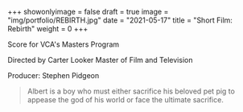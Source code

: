 +++
showonlyimage = false
draft = true
image = "img/portfolio/REBIRTH.jpg"
date = "2021-05-17"
title = "Short Film: Rebirth"
weight = 0
+++

Score for VCA's Masters Program

<!--more-->

Directed by Carter Looker
Master of Film and Television

Producer: Stephen Pidgeon

> Albert is a boy who must either sacrifice his beloved pet pig to appease the god of his world or face the ultimate sacrifice.
